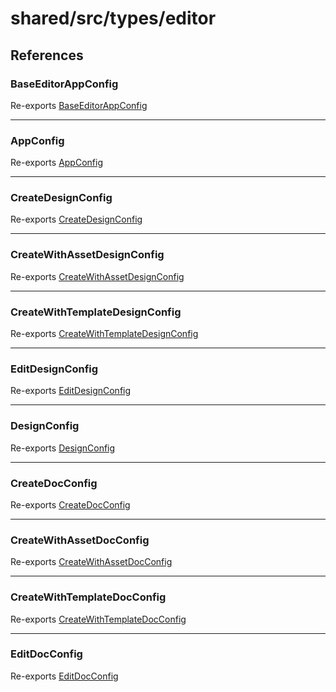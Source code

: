 # shared/src/types/editor

## References

### BaseEditorAppConfig

Re-exports [BaseEditorAppConfig](AppConfig.types/interfaces/Baseeditor-app-config.md)

<hr />

### AppConfig

Re-exports [AppConfig](AppConfig.types/type-aliases/app-config.md)

<hr />

### CreateDesignConfig

Re-exports [CreateDesignConfig](DesignConfig.types/interfaces/create-design-config/index.md)

<hr />

### CreateWithAssetDesignConfig

Re-exports [CreateWithAssetDesignConfig](DesignConfig.types/interfaces/create-with-asset-design-config/index.md)

<hr />

### CreateWithTemplateDesignConfig

Re-exports [CreateWithTemplateDesignConfig](DesignConfig.types/interfaces/create-with-template-design-config/index.md)

<hr />

### EditDesignConfig

Re-exports [EditDesignConfig](DesignConfig.types/interfaces/edit-design-config/index.md)

<hr />

### DesignConfig

Re-exports [DesignConfig](DesignConfig.types/type-aliases/design-config.md)

<hr />

### CreateDocConfig

Re-exports [CreateDocConfig](DocConfig.types/interfaces/create-doc-config.md)

<hr />

### CreateWithAssetDocConfig

Re-exports [CreateWithAssetDocConfig](DocConfig.types/interfaces/create-with-asset-doc-config.md)

<hr />

### CreateWithTemplateDocConfig

Re-exports [CreateWithTemplateDocConfig](DocConfig.types/interfaces/create-with-template-doc-config.md)

<hr />

### EditDocConfig

Re-exports [EditDocConfig](DocConfig.types/interfaces/edit-doc-config.md)
